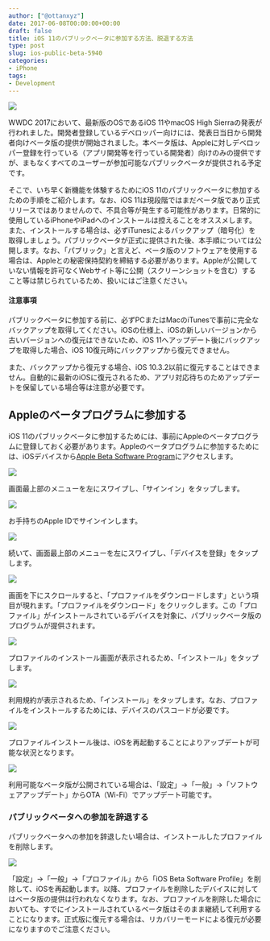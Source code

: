 ```yaml
---
author: ["@ottanxyz"]
date: 2017-06-08T00:00:00+00:00
draft: false
title: iOS 11のパブリックベータに参加する方法、脱退する方法
type: post
slug: ios-public-beta-5940
categories:
- iPhone
tags:
- Development
---
```


![](170608-593897db14c7b.jpg)

WWDC 2017において、最新版のOSであるiOS 11やmacOS High Sierraの発表が行われました。開発者登録しているデベロッパー向けには、発表日当日から開発者向けベータ版の提供が開始されました。本ベータ版は、Appleに対しデベロッパー登録を行っている（アプリ開発等を行っている開発者）向けのみの提供ですが、まもなくすべてのユーザーが参加可能なパブリックベータが提供される予定です。

そこで、いち早く新機能を体験するためにiOS 11のパブリックベータに参加するための手順をご紹介します。なお、iOS 11は現段階ではまだベータ版であり正式リリースではありませんので、不具合等が発生する可能性があります。日常的に使用しているiPhoneやiPadへのインストールは控えることをオススメします。また、インストールする場合は、必ずiTunesによるバックアップ（暗号化）を取得しましょう。パブリックベータが正式に提供された後、本手順については公開します。なお、「パブリック」と言えど、ベータ版のソフトウェアを使用する場合は、Appleとの秘密保持契約を締結する必要があります。Appleが公開していない情報を許可なくWebサイト等に公開（スクリーンショットを含む）すること等は禁じられているため、扱いにはご注意ください。

#### 注意事項

パブリックベータに参加する前に、必ずPCまたはMacのiTunesで事前に完全なバックアップを取得してください。iOSの仕様上、iOSの新しいバージョンから古いバージョンへの復元はできないため、iOS 11へアップデート後にバックアップを取得した場合、iOS 10復元時にバックアップから復元できません。

また、バックアップから復元する場合、iOS 10.3.2以前に復元することはできません。自動的に最新のiOSに復元されるため、アプリ対応待ちのためアップデートを保留している場合等は注意が必要です。

## Appleのベータプログラムに参加する

iOS 11のパブリックベータに参加するためには、事前にAppleのベータプログラムに登録しておく必要があります。Appleのベータプログラムに参加するためには、iOSデバイスから[Apple Beta Software Program](https://beta.apple.com/sp/ja/betaprogram/)にアクセスします。

![](170608-59389943d4154.png)

画面最上部のメニューを左にスワイプし、「サインイン」をタップします。

![](170608-5938996322ef6.png)

お手持ちのApple IDでサインインします。

![](170608-593899698c2dc.png)

続いて、画面最上部のメニューを左にスワイプし、「デバイスを登録」をタップします。

![](170608-59389970a8085.png)

画面を下にスクロールすると、「プロファイルをダウンロードします」という項目が現れます。「プロファイルをダウンロード」をクリックします。この「プロファイル」がインストールされているデバイスを対象に、パブリックベータ版のプログラムが提供されます。

![](170608-593899768ee7a.png)

プロファイルのインストール画面が表示されるため、「インストール」をタップします。

![](170608-5938997d5416e.png)

利用規約が表示されるため、「インストール」をタップします。なお、プロファイルをインストールするためには、デバイスのパスコードが必要です。

![](170608-59389983378af.png)

プロファイルインストール後は、iOSを再起動することによりアップデートが可能な状況となります。

![](170608-59389a9c40785.png)

利用可能なベータ版が公開されている場合は、「設定」→「一般」→「ソフトウェアアップデート」からOTA（Wi-Fi）でアップデート可能です。

### パブリックベータへの参加を辞退する

パブリックベータへの参加を辞退したい場合は、インストールしたプロファイルを削除します。

![](170608-59389afd066bb.png)

「設定」→「一般」→「プロファイル」から「iOS Beta Software Profile」を削除して、iOSを再起動します。以降、プロファイルを削除したデバイスに対してはベータ版の提供は行われなくなります。なお、プロファイルを削除した場合においても、すでにインストールされているベータ版はそのまま継続して利用することになります。正式版に復元する場合は、リカバリーモードによる復元が必要になりますのでご注意ください。
